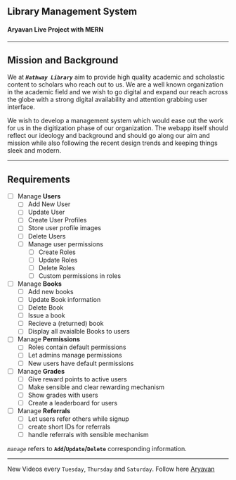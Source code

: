## Library Management System
#### Aryavan Live Project with MERN
------

## Mission and Background
We at ***`Hathway Library`*** aim to provide high quality academic and scholastic content to scholars who reach out to us. We are a well known organization in the academic field and we wish to go digital and expand our reach across the globe with a strong digital availability and attention grabbing user interface. 

We wish to develop a management system which would ease out the work for us in the digitization phase of our organization. The webapp itself should reflect our ideology and background and should go along our aim and mission while also following the recent design trends and keeping things sleek and modern.

-----

## Requirements
- [ ] Manage **Users**
  - [ ] Add New User
  - [ ] Update User
  - [ ] Create User Profiles
  - [ ] Store user profile images
  - [ ] Delete Users
  - [ ] Manage user permissions
    - [ ] Create Roles
    - [ ] Update Roles
    - [ ] Delete Roles
    - [ ] Custom permissions in roles
- [ ] Manage **Books**
  - [ ] Add new books
  - [ ] Update Book information
  - [ ] Delete Book
  - [ ] Issue a book
  - [ ] Recieve a (returned) book
  - [ ] Display all avaialble Books to users
- [ ] Manage **Permissions**
  - [ ] Roles contain default permissions
  - [ ] Let admins manage permissions
  - [ ] New users have default permissions
- [ ] Manage **Grades**
  - [ ] Give reward points to active users
  - [ ] Make sensible and clear rewarding mechanism
  - [ ] Show grades with users
  - [ ] Create a leaderboard for users
- [ ] Manage **Referrals**
  - [ ] Let users refer others while signup
  - [ ] create short IDs for referrals
  - [ ] handle referrals with sensible mechanism

*`manage`* refers to **`Add`/`Update`/`Delete`** corresponding information.

----------------
New Videos every `Tuesday`, `Thursday` and `Saturday`. Follow here [Aryavan](https://www.youtube.com/channel/UC3XzhBoKFfIseOWt-v2TMrA/featured)